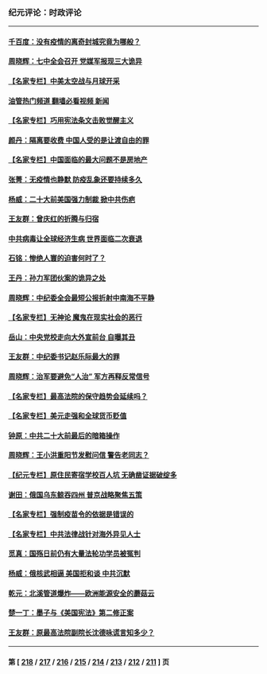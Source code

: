 ### 纪元评论：时政评论
---
#### [千百度：没有疫情的离奇封城究竟为哪般？](../../pages/nsc1025/n13842170.md?10110330) 
#### [周晓辉：七中全会召开 党媒军报现三大诡异](../../pages/nsc1025/n13841955.md?10110330) 
#### [【名家专栏】中美太空战与月球开采](../../pages/nsc1025/n13841824.md?10110330) 
#### [油管热门频道 翻墙必看视频 新闻](ok?10110330)
#### [【名家专栏】巧用宪法条文击败觉醒主义](../../pages/nsc1025/n13841826.md?10110330) 
#### [颜丹：隔离要收费 中国人受的是让渡自由的罪](../../pages/nsc1025/n13841952.md?10110330) 
#### [【名家专栏】中国面临的最大问题不是房地产](../../pages/nsc1025/n13841817.md?10110330) 
#### [张菁：无疫情也静默 防疫乱象还要持续多久](../../pages/nsc1025/n13841934.md?10110330) 
#### [杨威：二十大前美国强力制裁 掀中共伤疤](../../pages/nsc1025/n13841651.md?10110330) 
#### [王友群：曾庆红的折腾与归宿](../../pages/nsc1025/n13841525.md?10110330) 
#### [中共病毒让全球经济生病 世界面临二次衰退](../../pages/nsc1025/n13841569.md?10110330) 
#### [石铭：惨绝人寰的迫害何时了？](../../pages/nsc1025/n13841549.md?10110330) 
#### [王丹：孙力军团伙案的诡异之处](../../pages/nsc1025/n13841543.md?10110330) 
#### [周晓辉：中纪委全会最短公报折射中南海不平静](../../pages/nsc1025/n13841505.md?10110330) 
#### [【名家专栏】无神论 魔鬼在现实社会的恶行](../../pages/nsc1025/n13841384.md?10110330) 
#### [岳山：中央党校走向大外宣前台 自曝其丑](../../pages/nsc1025/n13840938.md?10110330) 
#### [王友群：中纪委书记赵乐际最大的罪](../../pages/nsc1025/n13841011.md?10110330) 
#### [周晓辉：治军要避免“人治” 军方再释反常信号](../../pages/nsc1025/n13841052.md?10110330) 
#### [【名家专栏】最高法院的保守趋势会延续吗？](../../pages/nsc1025/n13840909.md?10110330) 
#### [【名家专栏】美元走强和全球货币贬值](../../pages/nsc1025/n13840913.md?10110330) 
#### [钟原：中共二十大前最后的暗箱操作](../../pages/nsc1025/n13840408.md?10110330) 
#### [周晓辉：王小洪重阳节发慰问信 警告老同志？](../../pages/nsc1025/n13840327.md?10110330) 
#### [【纪元专栏】原住民寄宿学校百人坑 无确凿证据破绽多](../../pages/nsc1025/n13840386.md?10110330) 
#### [谢田：俄国乌东鲸吞四州 普京战略聚焦五策](../../pages/nsc1025/n13840302.md?10110330) 
#### [【名家专栏】强制疫苗令的依据是错误的](../../pages/nsc1025/n13839480.md?10110330) 
#### [【名家专栏】中共法律战针对海外异见人士](../../pages/nsc1025/n13839479.md?10110330) 
#### [觅真：国殇日前仍有大量法轮功学员被冤判](../../pages/nsc1025/n13839947.md?10110330) 
#### [杨威：俄核武相逼 美国拒和谈 中共沉默](../../pages/nsc1025/n13839684.md?10110330) 
#### [乾元：北溪管道爆炸——欧洲能源安全的蘑菇云](../../pages/nsc1025/n13839610.md?10110330) 
#### [楚一丁：墨子与《美国宪法》第二修正案](../../pages/nsc1025/n13839699.md?10110330) 
#### [王友群：原最高法院副院长沈德咏谎言知多少？](../../pages/nsc1025/n13839618.md?10110330) 

---
#### 第 [ [218](./218.md?10110330) / [217](./217.md?10110330) / [216](./216.md?10110330) / [215](./215.md?10110330) / [214](./214.md?10110330) / [213](./213.md?10110330) / [212](./212.md?10110330) / [211](./211.md?10110330) ] 页
